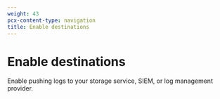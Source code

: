 ```yaml
---
weight: 43
pcx-content-type: navigation
title: Enable destinations
---
```


# Enable destinations

Enable pushing logs to your storage service, SIEM, or log management provider.

<DirectoryListing path="/get-started/enable-destinations" />
